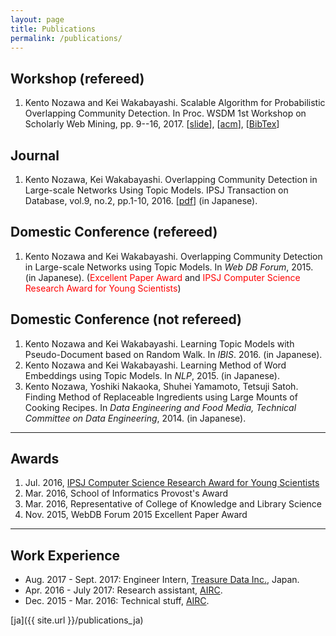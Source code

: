 ```yaml
---
layout: page
title: Publications
permalink: /publications/
---
```


## Workshop (refereed)

1. Kento Nozawa and Kei Wakabayashi. Scalable Algorithm for Probabilistic Overlapping Community Detection. In Proc. WSDM 1st Workshop on Scholarly Web Mining, pp. 9--16, 2017. [[slide](https://ornlcda.github.io/SWM2017/slides/swm_2017-paper_5.pdf)], [[acm](http://dl.acm.org/citation.cfm?id=3057150&CFID=755784727&CFTOKEN=89060339)], [[BibTex](http://nzw0301.github.io/bibtex/nzw-swm2017.bib)]

## Journal

1. Kento Nozawa, Kei Wakabayashi. Overlapping Community Detection in Large-scale Networks Using Topic Models. IPSJ Transaction on Database, vol.9, no.2, pp.1-10, 2016. [[pdf](https://ipsj.ixsq.nii.ac.jp/ej/?action=pages_view_main&active_action=repository_view_main_item_detail&item_id=165288&item_no=1&page_id=13&block_id=8)] (in Japanese).

## Domestic Conference (refereed)

1.  Kento Nozawa and Kei Wakabayashi. Overlapping Community Detection in Large-scale Networks using Topic Models. In *Web DB Forum*, 2015. (in Japanese). (<font color='red'>Excellent Paper Award</font> and <font color='red'>IPSJ Computer Science Research Award for Young Scientists</font>)

## Domestic Conference (not refereed)

1. Kento Nozawa and Kei Wakabayashi. Learning Topic Models with Pseudo-Document based on Random Walk. In *IBIS*. 2016. (in Japanese).
1. Kento Nozawa and Kei Wakabayashi. Learning Method of Word Embeddings using Topic Models. In *NLP*, 2015. (in Japanese).
1. Kento Nozawa, Yoshiki Nakaoka, Shuhei Yamamoto, Tetsuji Satoh. Finding Method of Replaceable Ingredients using Large Mounts of Cooking Recipes. In *Data Engineering and Food Media, Technical Committee on Data Engineering*, 2014. (in Japanese).

----

## Awards

1. Jul. 2016, [IPSJ Computer Science Research Award for Young Scientists](https://www.ipsj.or.jp/award/cs-awardee-2016.html)
1. Mar. 2016, School of Informatics Provost's Award
1. Mar. 2016, Representative of College of Knowledge and Library Science
1. Nov. 2015, WebDB Forum 2015 Excellent Paper Award

----

## Work Experience

- Aug. 2017 - Sept. 2017: Engineer Intern, [Treasure Data Inc.](https://www.treasuredata.com/), Japan.
- Apr. 2016 - July 2017: Research assistant, [AIRC](http://www.airc.aist.go.jp/en/).
- Dec. 2015 - Mar. 2016: Technical stuff, [AIRC](http://www.airc.aist.go.jp/en/).

[ja]({{ site.url }}/publications_ja)